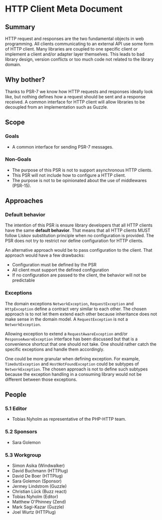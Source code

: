 HTTP Client Meta Document
=========================


## Summary

HTTP request and responses are the two fundamental objects in web programming.
All clients communicating to an external API use some form of HTTP client. Many
libraries are coupled to one specific client or implement a client and/or adapter
layer themselves. This leads to bad library design, version conflicts or too much
code not related to the library domain.


## Why bother?

Thanks to PSR-7 we know how HTTP requests and responses ideally look like, but nothing
defines how a request should be sent and a response received. A common interface for HTTP
client will allow libraries to be decoupled from an implementation such as Guzzle.


## Scope


### Goals

* A common interface for sending PSR-7 messages.


### Non-Goals

* The purpose of this PSR is not to support asynchronous HTTP clients.
* This PSR will not include how to configure a HTTP client. 
* The purpose is not to be opinionated about the use of middlewares (PSR-15).


## Approaches

### Default behavior

The intention of this PSR is ensure library developers that all HTTP clients have the same 
**default behavior**. That means that all HTTP clients MUST follow Liskov substitution principle
when no configuration is provided. The PSR does not try to restrict nor define configuration for 
HTTP clients.

An alternative approach would be to pass configuration to the client. That approach would have
a few drawbacks: 

* Configuration must be defined by the PSR
* All client must support the defined configuration
* If no configuration are passed to the client, the behavior will not be predictable

### Exceptions

The domain exceptions `NetworkException`, `RequestException` and `HttpException` define
a contract very similar to each other. The chosen approach is to not let them extend each other
because inheritance does not make sense in the domain model. A `RequestException` is not a
`NetworkException`.

Allowing exception to extend a `RequestAwareException` and/or `ResponseAwareException` interface
has been discussed but that is a convenience shortcut that one should not take. One should rather
catch the specific exceptions and handle them accordingly.

One could be more granular when defining exception. For example, `TimeOutException` and `HostNotFoundException`
could be subtypes of `NetworkException`. The chosen approach is not to define such subtypes because
the exception handling in a consuming library would not be different between those exceptions. 

## People

### 5.1 Editor

* Tobias Nyholm as representative of the PHP-HTTP team. 

### 5.2 Sponsors

* Sara Golemon

### 5.3 Workgroup

* Simon Asika (Windwalker)
* David Buchmann (HTTPlug)
* David De Boer (HTTPlug)
* Sara Golemon (Sponsor)
* Jermey Lindstrom (Guzzle)
* Christian Lück (Buzz react)
* Tobias Nyholm (Editor)
* Matthew O'Phinney (Zend)
* Mark Sagi-Kazar (Guzzle)
* Joel Wurtz (HTTPlug)



